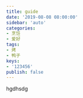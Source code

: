 ```yaml
---
title: guide
date: '2019-08-08 08:00:00'
sidebar: 'auto'
categories:
- 烹饪
- 爱好
tags:
- 烤
- 鸭子
keys:
- '123456'
publish: false
---
```




hgdhsdg

